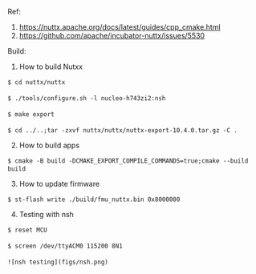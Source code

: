 Ref:
  1. https://nuttx.apache.org/docs/latest/guides/cpp_cmake.html
  2. https://github.com/apache/incubator-nuttx/issues/5530

Build:
  1. How to build Nutxx

    $ cd nuttx/nuttx

    $ ./tools/configure.sh -l nucleo-h743zi2:nsh

    $ make export

    $ cd ../..;tar -zxvf nuttx/nuttx/nuttx-export-10.4.0.tar.gz -C .


  2. How to build apps

    $ cmake -B build -DCMAKE_EXPORT_COMPILE_COMMANDS=true;cmake --build build

  3. How to update firmware

    $ st-flash write ./build/fmu_nuttx.bin 0x8000000

  4. Testing with nsh

    $ reset MCU
    
    $ screen /dev/ttyACM0 115200 8N1

    ![nsh testing](figs/nsh.png)
